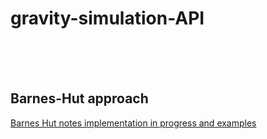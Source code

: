 
<h1>gravity-simulation-API </h1>

<br><br><br>



<h2>Barnes-Hut approach</h2>

<a href='https://github.com/daodavid/gravity-simulation/blob/BarnesHut_notes_and_implementatios/README.md'>Barnes Hut notes implementation in progress and examples </a>

